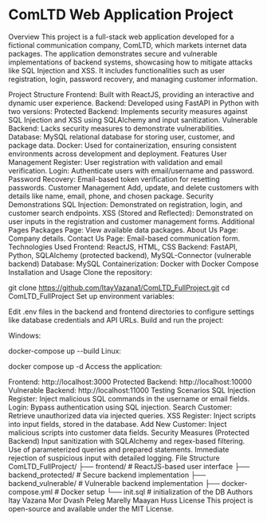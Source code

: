 # ComLTD Web Application Project
Overview
This project is a full-stack web application developed for a fictional communication company, ComLTD, which markets internet data packages. The application demonstrates secure and vulnerable implementations of backend systems, showcasing how to mitigate attacks like SQL Injection and XSS. It includes functionalities such as user registration, login, password recovery, and managing customer information.

Project Structure
Frontend: Built with ReactJS, providing an interactive and dynamic user experience.
Backend: Developed using FastAPI in Python with two versions:
Protected Backend: Implements security measures against SQL Injection and XSS using SQLAlchemy and input sanitization.
Vulnerable Backend: Lacks security measures to demonstrate vulnerabilities.
Database: MySQL relational database for storing user, customer, and package data.
Docker: Used for containerization, ensuring consistent environments across development and deployment.
Features
User Management
Register: User registration with validation and email verification.
Login: Authenticate users with email/username and password.
Password Recovery: Email-based token verification for resetting passwords.
Customer Management
Add, update, and delete customers with details like name, email, phone, and chosen package.
Security Demonstrations
SQL Injection: Demonstrated on registration, login, and customer search endpoints.
XSS (Stored and Reflected): Demonstrated on user inputs in the registration and customer management forms.
Additional Pages
Packages Page: View available data packages.
About Us Page: Company details.
Contact Us Page: Email-based communication form.
Technologies Used
Frontend: ReactJS, HTML, CSS
Backend: FastAPI, Python, SQLAlchemy (protected backend), MySQL-Connector (vulnerable backend)
Database: MySQL
Containerization: Docker with Docker Compose
Installation and Usage
Clone the repository:

git clone https://github.com/ItayVazana1/ComLTD_FullProject.git
cd ComLTD_FullProject
Set up environment variables:

Edit .env files in the backend and frontend directories to configure settings like database credentials and API URLs.
Build and run the project:

Windows:

docker-compose up --build
Linux:

docker compose up -d
Access the application:

Frontend: http://localhost:3000
Protected Backend: http://localhost:10000
Vulnerable Backend: http://localhost:11000
Testing Scenarios
SQL Injection
Register: Inject malicious SQL commands in the username or email fields.
Login: Bypass authentication using SQL injection.
Search Customer: Retrieve unauthorized data via injected queries.
XSS
Register: Inject scripts into input fields, stored in the database.
Add New Customer: Inject malicious scripts into customer data fields.
Security Measures (Protected Backend)
Input sanitization with SQLAlchemy and regex-based filtering.
Use of parameterized queries and prepared statements.
Immediate rejection of suspicious input with detailed logging.
File Structure
ComLTD_FullProject/
├── frontend/              # ReactJS-based user interface
├── backend_protected/     # Secure backend implementation
├── backend_vulnerable/    # Vulnerable backend implementation
├── docker-compose.yml     # Docker setup
└── init.sql               # initialization of the DB
Authors
Itay Vazana
Mor Dvash
Peleg Marelly
Maayan Huss
License
This project is open-source and available under the MIT License.
